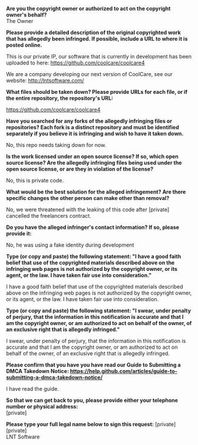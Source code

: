 **Are you the copyright owner or authorized to act on the copyright owner's behalf?**  
The Owner

**Please provide a detailed description of the original copyrighted work that has allegedly been infringed. If possible, include a URL to where it is posted online.**  

This is our private IP, our software that is currently in development has been uploaded to here:
https://github.com/coolcare/coolcare4

We are a company developing our next version of CoolCare, see our website: http://lntsoftware.com/  

**What files should be taken down? Please provide URLs for each file, or if the entire repository, the repository's URL:**  

https://github.com/coolcare/coolcare4

**Have you searched for any forks of the allegedly infringing files or repositories? Each fork is a distinct repository and must be identified separately if you believe it is infringing and wish to have it taken down.**  

No, this repo needs taking down for now.

**Is the work licensed under an open source license? If so, which open source license? Are the allegedly infringing files being used under the open source license, or are they in violation of the license?**  

No, this is private code.

**What would be the best solution for the alleged infringement? Are there specific changes the other person can make other than removal?**  

No, we were threatened with the leaking of this code after [private] cancelled the freelancers contract.

**Do you have the alleged infringer's contact information? If so, please provide it:**  

No, he was using a fake identity during development

**Type (or copy and paste) the following statement: "I have a good faith belief that use of the copyrighted materials described above on the infringing web pages is not authorized by the copyright owner, or its agent, or the law. I have taken fair use into consideration."**  

I have a good faith belief that use of the copyrighted materials described above on the infringing web pages is not authorized by the copyright owner, or its agent, or the law. I have taken fair use into consideration.

**Type (or copy and paste) the following statement: "I swear, under penalty of perjury, that the information in this notification is accurate and that I am the copyright owner, or am authorized to act on behalf of the owner, of an exclusive right that is allegedly infringed."**  

I swear, under penalty of perjury, that the information in this notification is accurate and that I am the copyright owner, or am authorized to act on behalf of the owner, of an exclusive right that is allegedly infringed.

**Please confirm that you have you have read our Guide to Submitting a DMCA Takedown Notice: https://help.github.com/articles/guide-to-submitting-a-dmca-takedown-notice/**  

I have read the guide.

**So that we can get back to you, please provide either your telephone number or physical address:**  
[private]  

**Please type your full legal name below to sign this request:**
[private]  
[private]  
LNT Software
